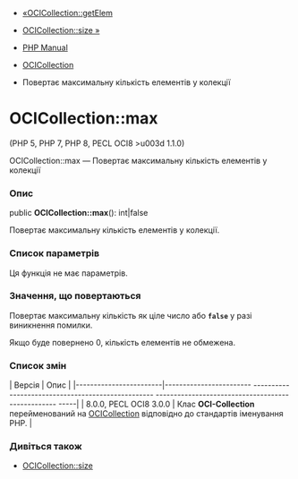 - [«OCICollection::getElem](ocicollection.getelem.md)
- [OCICollection::size »](ocicollection.size.md)

- [PHP Manual](index.md)
- [OCICollection](class.ocicollection.md)
- Повертає максимальну кількість елементів у колекції

# OCICollection::max

(PHP 5, PHP 7, PHP 8, PECL OCI8 \>u003d 1.1.0)

OCICollection::max — Повертає максимальну кількість елементів у
колекції

### Опис

public **OCICollection::max**(): int\|false

Повертає максимальну кількість елементів у колекції.

### Список параметрів

Ця функція не має параметрів.

### Значення, що повертаються

Повертає максимальну кількість як ціле число або **`false`**
у разі виникнення помилки.

Якщо буде повернено 0, кількість елементів не обмежена.

### Список змін

| Версія | Опис |
|------------------------|------------------------ -------------------------------------------------- -------------------------------------------------- -----|
| 8.0.0, PECL OCI8 3.0.0 | Клас **OCI-Collection** перейменований на [OCICollection](class.ocicollection.md) відповідно до стандартів іменування PHP. |

### Дивіться також

- [OCICollection::size](ocicollection.size.md)
